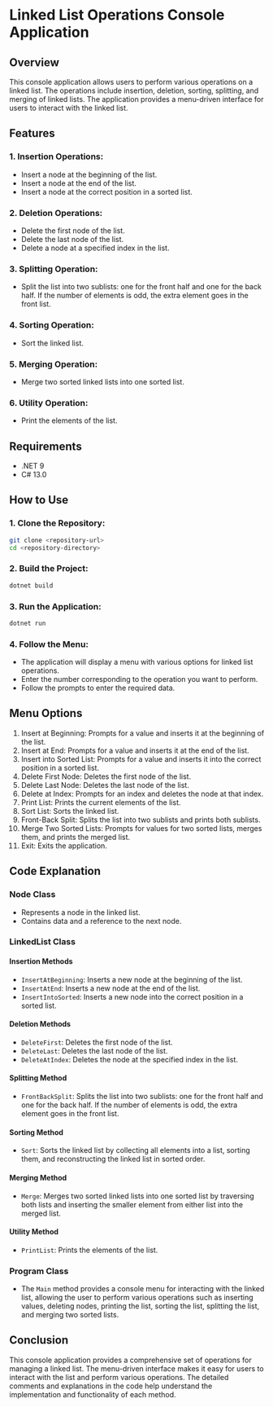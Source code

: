 # Linked List Operations Console Application

## Overview
This console application allows users to perform various operations on a linked list. The operations include insertion, deletion, sorting, splitting, and merging of linked lists. The application provides a menu-driven interface for users to interact with the linked list.

## Features

### 1. Insertion Operations:
- Insert a node at the beginning of the list.
- Insert a node at the end of the list.
- Insert a node at the correct position in a sorted list.

### 2. Deletion Operations:
- Delete the first node of the list.
- Delete the last node of the list.
- Delete a node at a specified index in the list.

### 3. Splitting Operation:
- Split the list into two sublists: one for the front half and one for the back half. If the number of elements is odd, the extra element goes in the front list.

### 4. Sorting Operation:
- Sort the linked list.

### 5. Merging Operation:
- Merge two sorted linked lists into one sorted list.

### 6. Utility Operation:
- Print the elements of the list.

## Requirements
- .NET 9
- C# 13.0

## How to Use

### 1. Clone the Repository:
```bash
git clone <repository-url>
cd <repository-directory>
```

### 2. Build the Project:
```bash
dotnet build
```

### 3. Run the Application:
```bash
dotnet run
```

### 4. Follow the Menu:
- The application will display a menu with various options for linked list operations.
- Enter the number corresponding to the operation you want to perform.
- Follow the prompts to enter the required data.

## Menu Options
1. Insert at Beginning: Prompts for a value and inserts it at the beginning of the list.
2. Insert at End: Prompts for a value and inserts it at the end of the list.
3. Insert into Sorted List: Prompts for a value and inserts it into the correct position in a sorted list.
4. Delete First Node: Deletes the first node of the list.
5. Delete Last Node: Deletes the last node of the list.
6. Delete at Index: Prompts for an index and deletes the node at that index.
7. Print List: Prints the current elements of the list.
8. Sort List: Sorts the linked list.
9. Front-Back Split: Splits the list into two sublists and prints both sublists.
10. Merge Two Sorted Lists: Prompts for values for two sorted lists, merges them, and prints the merged list.
11. Exit: Exits the application.

## Code Explanation

### Node Class
- Represents a node in the linked list.
- Contains data and a reference to the next node.

### LinkedList Class

#### Insertion Methods
- `InsertAtBeginning`: Inserts a new node at the beginning of the list.
- `InsertAtEnd`: Inserts a new node at the end of the list.
- `InsertIntoSorted`: Inserts a new node into the correct position in a sorted list.

#### Deletion Methods
- `DeleteFirst`: Deletes the first node of the list.
- `DeleteLast`: Deletes the last node of the list.
- `DeleteAtIndex`: Deletes the node at the specified index in the list.

#### Splitting Method
- `FrontBackSplit`: Splits the list into two sublists: one for the front half and one for the back half. If the number of elements is odd, the extra element goes in the front list.

#### Sorting Method
- `Sort`: Sorts the linked list by collecting all elements into a list, sorting them, and reconstructing the linked list in sorted order.

#### Merging Method
- `Merge`: Merges two sorted linked lists into one sorted list by traversing both lists and inserting the smaller element from either list into the merged list.

#### Utility Method
- `PrintList`: Prints the elements of the list.

### Program Class
- The `Main` method provides a console menu for interacting with the linked list, allowing the user to perform various operations such as inserting values, deleting nodes, printing the list, sorting the list, splitting the list, and merging two sorted lists.

## Conclusion
This console application provides a comprehensive set of operations for managing a linked list. The menu-driven interface makes it easy for users to interact with the list and perform various operations. The detailed comments and explanations in the code help understand the implementation and functionality of each method.

